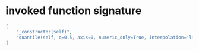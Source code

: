 # invoked function signature

```json
[
    "_constructor(self)",
    "quantile(self, q=0.5, axis=0, numeric_only=True, interpolation='linear')"
]
```
